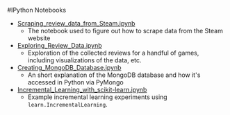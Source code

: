 #IPython Notebooks

- [Scraping_review_data_from_Steam.ipynb](http://nbviewer.ipython.org/github/mulhod/reviewer_experience_prediction/blob/master/jupyter_notebooks/Scraping_review_data_from_Steam.ipynb)
    - The notebook used to figure out how to scrape data from the Steam website
- [Exploring_Review_Data.ipynb](http://nbviewer.ipython.org/github/mulhod/reviewer_experience_prediction/blob/master/jupyter_notebooks/Exploring_Review_Data.ipynb)
    - Exploration of the collected reviews for a handful of games, including visualizations of the data, etc.
- [Creating_MongoDB_Database.ipynb](http://nbviewer.ipython.org/github/mulhod/reviewer_experience_prediction/blob/master/jupyter_notebooks/Creating_MongoDB_Database.ipynb)
    - An short explanation of the MongoDB database and how it's accessed in Python via PyMongo
- [Incremental_Learning_with_scikit-learn.ipynb](http://nbviewer.ipython.org/github/mulhod/reviewer_experience_prediction/blob/master/jupyter_notebooks/Incremental_Learning_with_scikit-learn.ipynb)
    - Example incremental learning experiments using ```learn.IncrementalLearning```.
